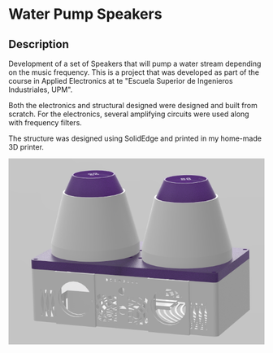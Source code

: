 # Water Pump Speakers
## Description
Development of a set of Speakers that will pump a water stream depending on the music frequency. This is a project that was developed as part of the course in Applied Electronics at te "Escuela Superior de Ingenieros Industriales, UPM". 

Both the electronics and structural designed were designed and built from scratch. For the electronics, several amplifying circuits were used along with frequency filters. 

The structure was designed using SolidEdge and printed in my home-made 3D printer.

![Conjunto](Figures/conjunto.png)
